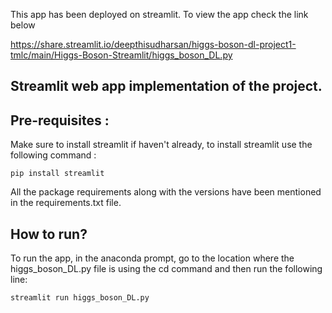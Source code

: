 This app has been deployed on streamlit. To view the app check the link below

https://share.streamlit.io/deepthisudharsan/higgs-boson-dl-project1-tmlc/main/Higgs-Boson-Streamlit/higgs_boson_DL.py

## Streamlit web app implementation of the project. 

## Pre-requisites :

Make sure to install streamlit if haven't already, to install streamlit use the following command :

```
pip install streamlit
```
All the package requirements along with the versions have been mentioned in the requirements.txt file. 

## How to run?

To run the app, in the anaconda prompt, go to the location where the higgs_boson_DL.py file is using the cd command and then run the following line:

```
streamlit run higgs_boson_DL.py
```
